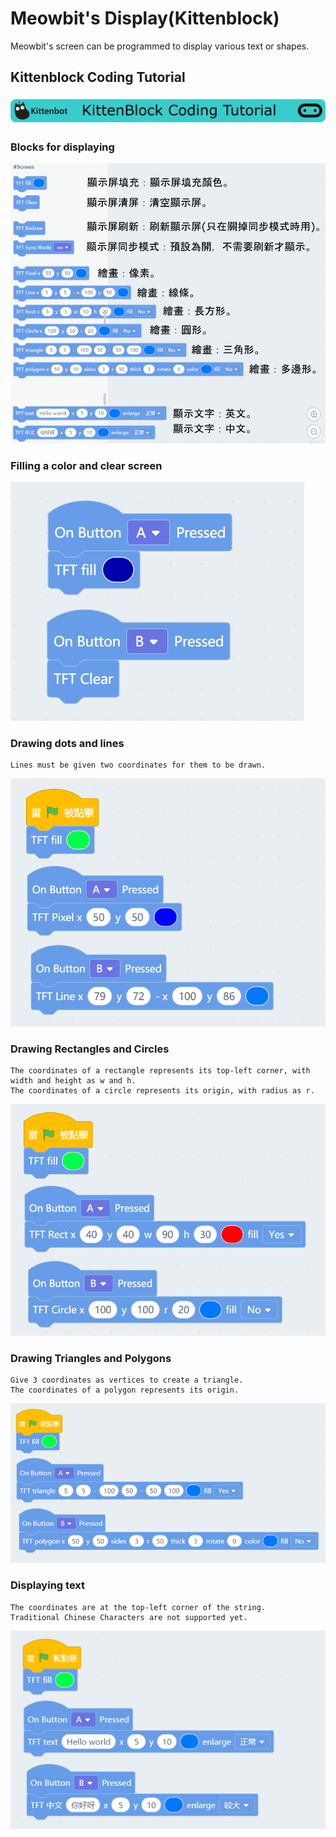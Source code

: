 # Meowbit's Display(Kittenblock)

Meowbit's screen can be programmed to display various text or shapes.

##  Kittenblock Coding Tutorial

![](../functional_module/PWmodules/images/kbbanner.png)

### Blocks for displaying

![](./images/kb11.png)

### Filling a color and clear screen

![](./images/tft1.png)

### Drawing dots and lines

    Lines must be given two coordinates for them to be drawn.

![](./images/tft2.png)

### Drawing Rectangles and Circles

    The coordinates of a rectangle represents its top-left corner, with width and height as w and h.
    The coordinates of a circle represents its origin, with radius as r.

![](./images/tft3.png)
    
### Drawing Triangles and Polygons

    Give 3 coordinates as vertices to create a triangle.
    The coordinates of a polygon represents its origin.

![](./images/tft4.png)

### Displaying text

    The coordinates are at the top-left corner of the string.
    Traditional Chinese Characters are not supported yet.

![](./images/tft5.png)

